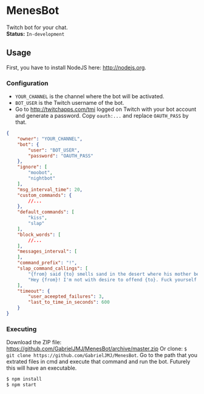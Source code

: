 MenesBot
========
Twitch bot for your chat. <br>
**Status:** ```In-development```

## Usage
First, you have to install NodeJS here: http://nodejs.org.
### Configuration
* ```YOUR_CHANNEL``` is the channel where the bot will be activated.
* ```BOT_USER``` is the Twitch username of the bot.
* Go to http://twitchapps.com/tmi logged on Twitch with your bot account and generate a password. Copy ```oauth:...``` and replace ```OAUTH_PASS``` by that.

```json
{
    "owner": "YOUR_CHANNEL",
    "bot": {
        "user": "BOT_USER",
        "password": "OAUTH_PASS"
    },
    "ignore": [
        "moobot",
        "nightbot"
    ],
    "msg_interval_time": 20,
    "custom_commands": {
        //...
    },
    "default_commands": [
        "kiss",
        "slap"
    ],
    "block_words": [
        //...
    ],
    "messages_interval": [
    ],
    "command_prefix": "!",
    "slap_command_callings": [
        "{from} said {to} smells sand in the desert where his mother became a prostitute in exchange for olives.",
        "Hey {from}! I'm not with desire to offend {to}. Fuck yourself and be lovely with your friends.",
    ],
    "timeout": {
        "user_aceepted_failures": 3,
        "last_to_time_in_seconds": 600
    }
}
```
### Executing
Download the ZIP file: https://github.com/GabrielJMJ/MenesBot/archive/master.zip
Or clone: ```$ git clone https://github.com/GabrielJMJ/MenesBot```.
Go to the path that you extrated files in cmd and execute that command and run the bot. Futurely this will have an executable.
```cmd
$ npm install
$ npm start
```